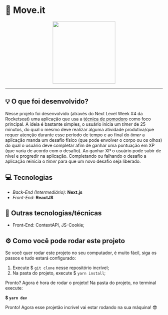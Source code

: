 # 🚀 Move.it

<p align='center' 
style='
display:flex; 
justify-content: center; 
align-items: center;'
>
    <img src="https://media.giphy.com/media/BXgfFotA3amW6GjJPj/giphy.gif" width=200 height=200/>

</p>

---



## 💡 O que foi desenvolvido?

Nesse projeto foi desenvolvido (através do Next Level Week #4 da Rocketseat) uma aplicação que usa a [técnica de pomodoro](https://pt.wikipedia.org/wiki/T%C3%A9cnica_pomodoro) como foco principal. A ideia é bastante simples, o usuário inicia um _timer_ de 25 minutos, do qual o mesmo deve realizar alguma atividade produtiva/que requer atenção durante esse período de tempo e ao final do _timer_ a aplicação manda um desafio físico (que pode envolver o corpo ou os olhos) do qual o usuário deve completar afim de ganhar uma pontuação em XP (que varia de acordo com o desafio). Ao ganhar XP o usuário pode subir de nível e progredir na aplicação. Completando ou falhando o desafio a aplicação reinicia o _timer_ para que um novo desafio seja liberado.

## 💻 Tecnologias

- _Back-End (Intermediário)_: **Next.js**
- _Front-End_: **ReactJS**

## 📂 Outras tecnologias/técnicas

- Front-End: ContextAPI, JS-Cookie;



## ⚙ Como você pode rodar este projeto

Se você quer rodar este projeto no seu computador, é muito fácil, siga os passos e tudo estará configurado:

1. Execute $ `git clone` nesse repositório incrível;
2. Na pasta do projeto, execute $ `yarn install`;

Pronto? Agora é hora de rodar o projeto! Na pasta do projeto, no terminal execute:

<strong> $ `yarn dev`</strong>

Pronto! Agora esse projetão incrível vai estar rodando na sua máquina! 😎


